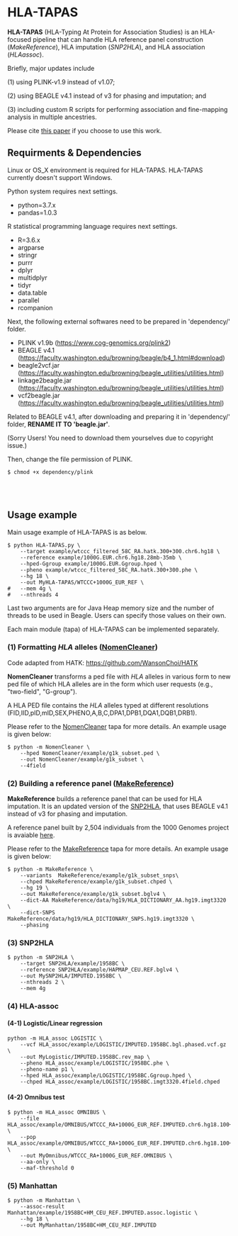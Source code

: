 # HLA-TAPAS
**HLA-TAPAS** (HLA-Typing At Protein for Association Studies) is an HLA-focused pipeline that can handle HLA reference panel construction (*MakeReference*), HLA imputation (*SNP2HLA*), and HLA association (*HLAassoc*).

Briefly, major updates include 

(1) using PLINK-v1.9 instead of v1.07; 

(2) using BEAGLE v4.1 instead of v3 for phasing and imputation; and 

(3) including custom R scripts for performing association and fine-mapping analysis in multiple ancestries. 

Please cite [this paper](https://www.medrxiv.org/content/10.1101/2020.07.16.20155606v1) if you choose to use this work.

## Requirments & Dependencies

Linux or OS_X environment is required for HLA-TAPAS. HLA-TAPAS currently doesn't support Windows.

Python system requires next settings.
- python=3.7.x
- pandas=1.0.3

R statistical programming language requires next settings.
- R=3.6.x
- argparse
- stringr
- purrr
- dplyr
- multidplyr
- tidyr
- data.table
- parallel
- rcompanion

Next, the following external softwares need to be prepared in 'dependency/' folder.
- PLINK v1.9b (https://www.cog-genomics.org/plink2)
- BEAGLE v4.1 (https://faculty.washington.edu/browning/beagle/b4_1.html#download)
- beagle2vcf.jar (https://faculty.washington.edu/browning/beagle_utilities/utilities.html)
- linkage2beagle.jar (https://faculty.washington.edu/browning/beagle_utilities/utilities.html)
- vcf2beagle.jar (https://faculty.washington.edu/browning/beagle_utilities/utilities.html)

Related to BEAGLE v4.1, after downloading and preparing it in 'dependency/' folder, **RENAME IT TO 'beagle.jar'**.

(Sorry Users! You need to download them yourselves due to copyright issue.)

Then, change the file permission of PLINK.
```
$ chmod +x dependency/plink
```

<br>
<br>


## Usage example

Main usage example of HLA-TAPAS is as below.

```
$ python HLA-TAPAS.py \
    --target example/wtccc_filtered_58C_RA.hatk.300+300.chr6.hg18 \
    --reference example/1000G.EUR.chr6.hg18.28mb-35mb \
    --hped-Ggroup example/1000G.EUR.Ggroup.hped \
    --pheno example/wtccc_filtered_58C_RA.hatk.300+300.phe \
    --hg 18 \
    --out MyHLA-TAPAS/WTCCC+1000G_EUR_REF \
#   --mem 4g \
#   --nthreads 4
```
Last two arguments are for Java Heap memory size and the number of threads to be used in Beagle. Users can specify those values on their own.

Each main module (tapa) of HLA-TAPAS can be implemented separately.

### (1) Formatting *HLA* alleles ([NomenCleaner](./NomenCleaner))

Code adapted from HATK: https://github.com/WansonChoi/HATK

**NomenCleaner** transforms a ped file with *HLA* alleles in various form to new ped file of which HLA alleles are in the form which user requests (e.g., "two-field", "G-group").

A HLA PED file contains the *HLA* alleles typed at different resolutions (FID,IID,pID,mID,SEX,PHENO,A,B,C,DPA1,DPB1,DQA1,DQB1,DRB1).

Please refer to the [NomenCleaner](./NomenCleaner) tapa for more details. An example usage is given below:

```
$ python -m NomenCleaner \
    --hped NomenCleaner/example/g1k_subset.ped \
    --out NomenCleaner/example/g1k_subset \
    --4field
```

### (2) Building a reference panel ([MakeReference](./MakeReference))
**MakeReference** builds a reference panel that can be used for HLA imputation. It is an updated version of the [SNP2HLA](http://software.broadinstitute.org/mpg/snp2hla/), that uses BEAGLE v4.1 instead of v3 for phasing and imputation.

A reference panel built by 2,504 individuals from the 1000 Genomes project is avaiable [here](./resources). 

Please refer to the [MakeReference](./MakeReference) tapa for more details. An example usage is given below:
```
$ python -m MakeReference \
    --variants  MakeReference/example/g1k_subset_snps\
    --chped MakeReference/example/g1k_subset.chped \
    --hg 19 \
    --out MakeReference/example/g1k_subset.bglv4 \
    --dict-AA MakeReference/data/hg19/HLA_DICTIONARY_AA.hg19.imgt3320 \
    --dict-SNPS MakeReference/data/hg19/HLA_DICTIONARY_SNPS.hg19.imgt3320 \
    --phasing
```

### (3) SNP2HLA
```
$ python -m SNP2HLA \
    --target SNP2HLA/example/1958BC \
    --reference SNP2HLA/example/HAPMAP_CEU.REF.bglv4 \
    --out MySNP2HLA/IMPUTED.1958BC \
    --nthreads 2 \
    --mem 4g
```

### (4) HLA-assoc

#### (4-1) Logistic/Linear regression
```
python -m HLA_assoc LOGISTIC \
    --vcf HLA_assoc/example/LOGISTIC/IMPUTED.1958BC.bgl.phased.vcf.gz \
    --out MyLogistic/IMPUTED.1958BC.rev_map \
    --pheno HLA_assoc/example/LOGISTIC/1958BC.phe \
    --pheno-name p1 \
    --hped HLA_assoc/example/LOGISTIC/1958BC.Ggroup.hped \
    --chped HLA_assoc/example/LOGISTIC/1958BC.imgt3320.4field.chped
```

#### (4-2) Omnibus test
```
$ python -m HLA_assoc OMNIBUS \
    --file HLA_assoc/example/OMNIBUS/WTCCC_RA+1000G_EUR_REF.IMPUTED.chr6.hg18.100+100 \
    --pop HLA_assoc/example/OMNIBUS/WTCCC_RA+1000G_EUR_REF.IMPUTED.chr6.hg18.100+100.pop \
    --out MyOmnibus/WTCCC_RA+1000G_EUR_REF.OMNIBUS \
    --aa-only \
    --maf-threshold 0
```

### (5) Manhattan
```
$ python -m Manhattan \
    --assoc-result Manhattan/example/1958BC+HM_CEU_REF.IMPUTED.assoc.logistic \
    --hg 18 \
    --out MyManhattan/1958BC+HM_CEU_REF.IMPUTED
```

<br>
<br>


<!-- 
## Development Log

(2020.04.30.) 

[MakeReference_v2]
    
- refined dependency checkings.
- introduced two tricks, (1) ATtrick and (2) redefineBP, to make Beagle framework work with binary markers.
- File conversion from PLINK to VCF format in 'PREPARE' code block.
- Phasing with Beagle 4.1 is now available.


[SNP2HLA]
- modified the way to convert target PLINK SNP data to VCF file.
- modified bash command for imputation and its execution way(os.system() -> subprocess.run()).

[NomenCleaner]
- disjointly integrated NomenCleaner as a package.
- Upgraded parts have been applied.


(2020.05.01)

[HLA_assoc]
- introduced reverse-mapping module which Yang requested in the recent mail(2020.04.26 00:22).
- introduced PLINK logistic regression for association test.

(2020.05.02.)

[HLA-TAPAS]
- All (1) NomenCleaner, (2) MakeReference(v2, Beagle4.1), (3) SNP2HLA(Python version, Beagle4.1) and (4) HLA_assoc have been integrated in 'HLA-TAPAS.py' main pipeline.
- succeeded in the 1st whole implementations of those functions with 'example/' data.
 -->
